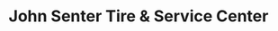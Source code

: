 ---
title: "John Senter Tire & Service Center"
url: /colorado-springs/john-senter-tire-and-service-center/
shop: tyres
---